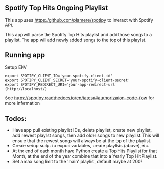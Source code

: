 ## Spotify Top Hits Ongoing Playlist
This app uses https://github.com/plamere/spotipy to interact with Spotify API.

This app will parse the Spotify Top Hits playlist and add those songs to a playlist. The app will add newly added songs to the top of this playlist.

## Running app
Setup ENV
```
export SPOTIPY_CLIENT_ID='your-spotify-client-id'
export SPOTIPY_CLIENT_SECRET='your-spotify-client-secret'
export SPOTIPY_REDIRECT_URI='your-app-redirect-url' (http://localhost/)
```
See https://spotipy.readthedocs.io/en/latest/#authorization-code-flow for more information

## Todos:
- Have app pull existing playlist IDs, delete playlist, create new playlist, add newest playlist songs, then add older songs to new playlist. This will ensure that the newest songs will always be at the top of the playlist.
- Create setup script to export variables, create playlists (above), etc.
- At the end of each month have Python create a Top Hits Playlist for that Month, at the end of the year combine that into a Yearly Top Hit Playlist.
- Set a max song limit to the 'main' playlist, default maybe at 200?
